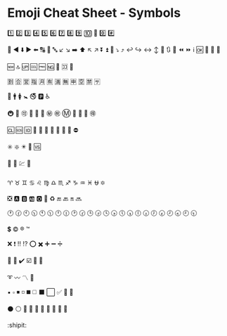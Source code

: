 # Emoji Cheat Sheet - Symbols

:one: :two: :three: :four: :five: :six: :seven: :eight: :nine: :keycap_ten: :1234: :zero: :hash:

:symbols: :arrow_backward: :arrow_down: :arrow_forward: :arrow_left: :capital_abcd: :abcd: :abc: :arrow_lower_left: :arrow_lower_right: :arrow_right: :arrow_up: :arrow_upper_left: :arrow_upper_right: :arrow_double_down: :arrow_double_up: :arrow_down_small: :arrow_heading_down: :arrow_heading_up: :leftwards_arrow_with_hook: :arrow_right_hook: :left_right_arrow: :arrow_up_down: :arrow_up_small: :arrows_clockwise: :arrows_counterclockwise: :rewind: :fast_forward: :information_source: :ok: :twisted_rightwards_arrows: :repeat: :repeat_one:

:new: :top: :up: :cool: :free: :ng: :cinema: :koko: :signal_strength:

:u5272: :u5408: :u55b6: :u6307: :u6708: :u6709: :u6e80: :u7121: :u7533: :u7a7a: :u7981: :sa:

:restroom: :mens: :womens: :baby_symbol: :no_smoking: :parking: :wheelchair:

:metro: :baggage_claim: :accept: :wc: :potable_water: :put_litter_in_its_place: :secret: :congratulations: :m: :passport_control: :left_luggage: :customs: :ideograph_advantage:

:cl: :sos: :id: :no_entry_sign: :underage: :no_mobile_phones: :do_not_litter: :no_bicycles: :no_pedestrians: :children_crossing: :no_entry:

:eight_spoked_asterisk: :sparkle: :eight_pointed_black_star: :heart_decoration: :vs:

:vibration_mode: :mobile_phone_off: :chart: :currency_exchange:

:aries: :taurus: :gemini: :cancer: :leo: :virgo: :libra: :scorpius: :sagittarius: :capricorn: :aquarius: :pisces: :ophiuchus: :six_pointed_star:

:negative_squared_cross_mark: :a: :b: :ab: :o2: :diamond_shape_with_a_dot_inside: :recycle: :end: :back: :on: :soon:

:clock1: :clock130: :clock10: :clock1030: :clock11: :clock1130: :clock12: :clock1230: :clock2: :clock230: :clock3: :clock330: :clock4: :clock430: :clock5: :clock530: :clock6: :clock630: :clock7: :clock730: :clock8: :clock830: :clock9: :clock930:

:heavy_dollar_sign: :copyright: :registered: :tm:

:x: :heavy_exclamation_mark: :bangbang: :interrobang: :o: :heavy_multiplication_x: :heavy_plus_sign: :heavy_minus_sign: :heavy_division_sign:

:white_flower: :100: :heavy_check_mark: :ballot_box_with_check: :radio_button: :link:

:curly_loop: :wavy_dash: :part_alternation_mark: :trident:

:black_small_square: :white_small_square: :black_medium_small_square: :white_medium_small_square: :black_medium_square: :white_medium_square: :black_large_square: :white_large_square: :white_check_mark: :black_square_button: :white_square_button:

:black_circle: :white_circle: :red_circle: :large_blue_circle: :large_blue_diamond: :large_orange_diamond: :small_blue_diamond: :small_orange_diamond: :small_red_triangle: :small_red_triangle_down:

:shipit: 
